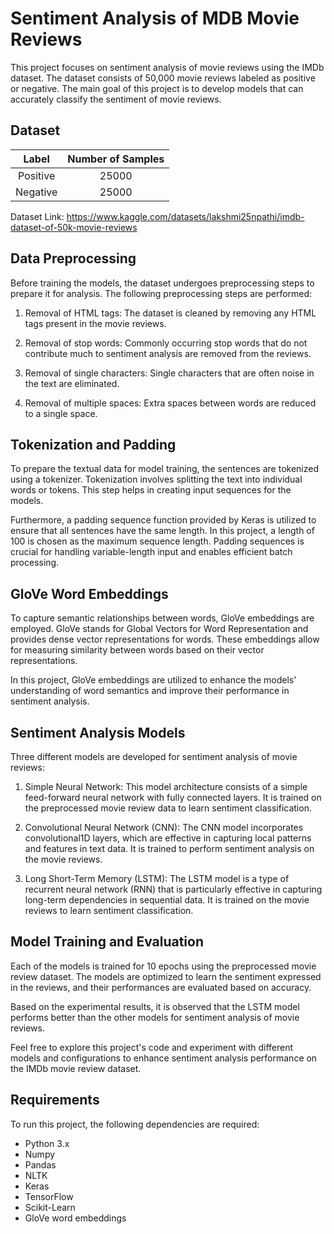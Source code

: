
# Sentiment Analysis of MDB Movie Reviews

This project focuses on sentiment analysis of movie reviews using the IMDb dataset. The dataset consists of 50,000 movie reviews labeled as positive or negative. The main goal of this project is to develop models that can accurately classify the sentiment of movie reviews.

## Dataset

| Label | Number of Samples|
| :-----: | :---: | 
| Positive | 25000| 
| Negative | 25000| 

Dataset Link: https://www.kaggle.com/datasets/lakshmi25npathi/imdb-dataset-of-50k-movie-reviews

## Data Preprocessing

Before training the models, the dataset undergoes preprocessing steps to prepare it for analysis. The following preprocessing steps are performed:

1. Removal of HTML tags: The dataset is cleaned by removing any HTML tags present in the movie reviews.

2. Removal of stop words: Commonly occurring stop words that do not contribute much to sentiment analysis are removed from the reviews.

3. Removal of single characters: Single characters that are often noise in the text are eliminated.

4. Removal of multiple spaces: Extra spaces between words are reduced to a single space.

## Tokenization and Padding

To prepare the textual data for model training, the sentences are tokenized using a tokenizer. Tokenization involves splitting the text into individual words or tokens. This step helps in creating input sequences for the models.

Furthermore, a padding sequence function provided by Keras is utilized to ensure that all sentences have the same length. In this project, a length of 100 is chosen as the maximum sequence length. Padding sequences is crucial for handling variable-length input and enables efficient batch processing.

## GloVe Word Embeddings

To capture semantic relationships between words, GloVe embeddings are employed. GloVe stands for Global Vectors for Word Representation and provides dense vector representations for words. These embeddings allow for measuring similarity between words based on their vector representations.

In this project, GloVe embeddings are utilized to enhance the models' understanding of word semantics and improve their performance in sentiment analysis.

## Sentiment Analysis Models

Three different models are developed for sentiment analysis of movie reviews:

1. Simple Neural Network: This model architecture consists of a simple feed-forward neural network with fully connected layers. It is trained on the preprocessed movie review data to learn sentiment classification.

2. Convolutional Neural Network (CNN): The CNN model incorporates convolutional1D layers, which are effective in capturing local patterns and features in text data. It is trained to perform sentiment analysis on the movie reviews.

3. Long Short-Term Memory (LSTM): The LSTM model is a type of recurrent neural network (RNN) that is particularly effective in capturing long-term dependencies in sequential data. It is trained on the movie reviews to learn sentiment classification.

## Model Training and Evaluation

Each of the models is trained for 10 epochs using the preprocessed movie review dataset. The models are optimized to learn the sentiment expressed in the reviews, and their performances are evaluated based on accuracy.

Based on the experimental results, it is observed that the LSTM model performs better than the other models for sentiment analysis of movie reviews.

Feel free to explore this project's code and experiment with different models and configurations to enhance sentiment analysis performance on the IMDb movie review dataset.

## Requirements

To run this project, the following dependencies are required:

- Python 3.x
- Numpy
- Pandas
- NLTK
- Keras
- TensorFlow
- Scikit-Learn
- GloVe word embeddings

